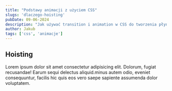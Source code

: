```yaml
---
title: "Podstawy animacji z użyciem CSS"
slugs: 'dlaczego-hoisting'
pubDate: 09-06-2024
description: "Jak używać transition i animation w CSS do tworzenia płynnych animacji, które mogą zwiększyć atrakcyjność wizualną strony."
author: Jakub
tags: ['css', 'animacje']
---
```



## Hoisting

Lorem ipsum dolor sit amet consectetur adipisicing elit. Dolorum, fugiat recusandae! Earum sequi delectus aliquid.minus autem odio, eveniet consequuntur, facilis hic quis eos vero saepe sapiente assumenda dolor voluptatem.
